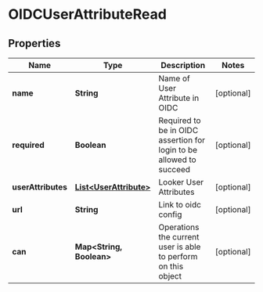 
# OIDCUserAttributeRead

## Properties
Name | Type | Description | Notes
------------ | ------------- | ------------- | -------------
**name** | **String** | Name of User Attribute in OIDC |  [optional]
**required** | **Boolean** | Required to be in OIDC assertion for login to be allowed to succeed |  [optional]
**userAttributes** | [**List&lt;UserAttribute&gt;**](UserAttribute.md) | Looker User Attributes |  [optional]
**url** | **String** | Link to oidc config |  [optional]
**can** | **Map&lt;String, Boolean&gt;** | Operations the current user is able to perform on this object |  [optional]



